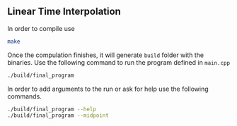 ## Linear Time Interpolation

In order to compile use
```bash
make
```
Once the compulation finishes, it will generate `build` folder with the binaries.
Use the following command to run the program defined in `main.cpp`
```bash
./build/final_program
```
In order to add arguments to the run or ask for help use the following commands.
```bash
./build/final_program --help
./build/final_program --midpoint
```